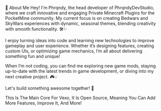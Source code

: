 👋 About Me
Hey! I'm Phrqndy, the head developer of PhrqndyDevStudio, where we craft innovative and engaging Private Minecraft Plugins for the PocketMine community. My current focus is on creating Bedwars and SkyWars experiences with dynamic, seasonal themes, blending creativity with smooth functionality. 🛠️✨

I enjoy turning ideas into code and learning new technologies to improve gameplay and user experience. Whether it’s designing features, creating custom UIs, or optimizing game mechanics, I’m all about delivering something fun and unique!

When I’m not coding, you can find me exploring new game mods, staying up-to-date with the latest trends in game development, or diving into my next creative project. 🎮💡

Let's build something awesome together! 👾


This Is The Main Core For Vexo, It Is Open Source, Meaning You Can Add More Features, Improve It, And More!
